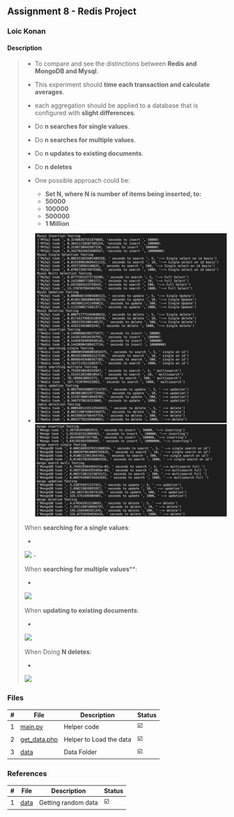 ## Assignment 8 - Redis Project

### Loic Konan

#### Description

> - To compare and see the distinctions between **Redis and MongoDB and Mysql**.
> - This experiment should **time each transaction and calculate averages**.
> - each aggregation should be applied to a database that is configured with **slight differences**.
>
> - Do **n searches for single values**.
> - Do **n searches for multiple values**.
> - Do **n updates to existing documents**.
> - Do **n deletes**
>
> - One possible approach could be:
>   - **Set N, where N is number of items being inserted, to:**
>   - **50000**
>   - **100000**
>   - **500000**
>   - **1 Million**
>
> - <img src="sqlRedis.png"> <img src="mongo.png">
>
> When **searching for a single values**:
>
> -
> <img src=".png">
> -
>
>
>
> When **searching for multiple values****:
>
>   -
> <img src=".png">
>
>
>
> When **updating to existing documents**:
>
>   -
> <img src=".png">
>
>
> When Doing **N deletes**:
>
>   -
> <img src="g.png">
>
>
### Files

|   #   | File                         | Description             | Status                  |
| :---: | ---------------------------- | ----------------------- | ----------------------- |
|   1   | [main.py](main.py)           | Helper code             | :ballot_box_with_check: |
|   2   | [get_data.php](get_data.php) | Helper to Load the data | :ballot_box_with_check: |
|   3   | [data](data)                 | Data Folder             | :ballot_box_with_check: |

### References

|   #   | File         | Description         | Status                  |
| :---: | ------------ | ------------------- | ----------------------- |
|   1   | [data](data) | Getting random data | :ballot_box_with_check: |
